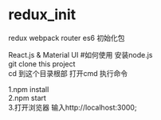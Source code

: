 # redux_init
redux webpack router es6 初始化包

React.js & Material UI
#如何使用
安装node.js<br/>
git clone this project<br/>
cd 到这个目录根部 打开cmd 执行命令<br/>

1.npm install<br/>
2.npm start<br/>
3.打开浏览器 输入http://localhost:3000;<br/>
